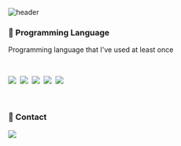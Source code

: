 ![header](https://capsule-render.vercel.app/api?type=waving&color=auto&height=200&section=header&&text=shouts&apos;&nbsp;github&fontSize=70&fontAlign=70&fontAlignY=20&animation=twinkling)


<h3 align="left">🌱 Programming Language</h3>

<p align="left"> Programming language that I've used at least once </p>
<br>
<p align="left">
  <img src="https://img.shields.io/badge/Python-3766AB?style=flat-square&logo=Python&logoColor=white"/></a>&nbsp
  <img src="https://img.shields.io/badge/R-11B48A?style=flat-square&logo=R&logoColor=white"/></a>&nbsp 
  <img src="https://img.shields.io/badge/Java-007396?style=flat-square&logo=Java&logoColor=white"/></a>&nbsp 
  <img src="https://img.shields.io/badge/Javascript-ffb13b?style=flat-square&logo=javascript&logoColor=white"/></a>&nbsp 
  <img src="https://img.shields.io/badge/D3.js-1572B6?style=flat-square&logo=d3.js&logoColor=white"/></a>&nbsp 
</p>
<br>
<h3 align="left"> 💬 Contact </h3>
<p align="left">
  <a href="https://twitter.com/shouts77" target="_blank"><img src="https://img.shields.io/badge/twitter-blue?style=flat-square&logo=twitter&logoColor=white&link=https://twitter.com/shouts77o"/></a>
</p>
<br>

<!--
**shouts77/shouts77** is a ✨ _special_ ✨ repository because its `README.md` (this file) appears on your GitHub profile.

Here are some ideas to get you started:

- 🔭 I’m currently working on ...
- 🌱 I’m currently learning ...
- 👯 I’m looking to collaborate on ...
- 🤔 I’m looking for help with ...
- 💬 Ask me about ...
- 📫 How to reach me: ...
- 😄 Pronouns: ...
- ⚡ Fun fact: ...
-->

